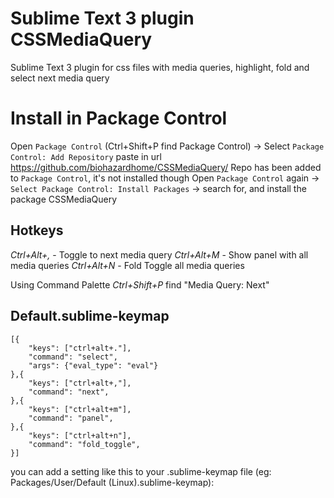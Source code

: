# Sublime Text 3 plugin CSSMediaQuery
Sublime Text 3 plugin for css files with media queries, highlight, fold and select next media query

# Install in Package Control
Open `Package Control` (Ctrl+Shift+P find Package Control) -> Select `Package Control: Add Repository` paste in url https://github.com/biohazardhome/CSSMediaQuery/ Repo has been added to `Package Control`, it's not installed though
Open `Package Control` again -> `Select Package Control: Install Packages` -> search for, and install the package CSSMediaQuery

## Hotkeys
*Ctrl+Alt+,* - Toggle to next media query
*Ctrl+Alt+M* - Show panel with all media queries
*Ctrl+Alt+N* - Fold Toggle all media queries

Using Command Palette *Ctrl+Shift+P* find "Media Query: Next"

## Default.sublime-keymap
```
[{
	"keys": ["ctrl+alt+."],
	"command": "select",
	"args": {"eval_type": "eval"}
},{
	"keys": ["ctrl+alt+,"],
	"command": "next",
},{
	"keys": ["ctrl+alt+m"],
	"command": "panel",
},{
	"keys": ["ctrl+alt+n"],
	"command": "fold_toggle",
}]
```

you can add a setting like this to your .sublime-keymap file (eg: Packages/User/Default (Linux).sublime-keymap):

